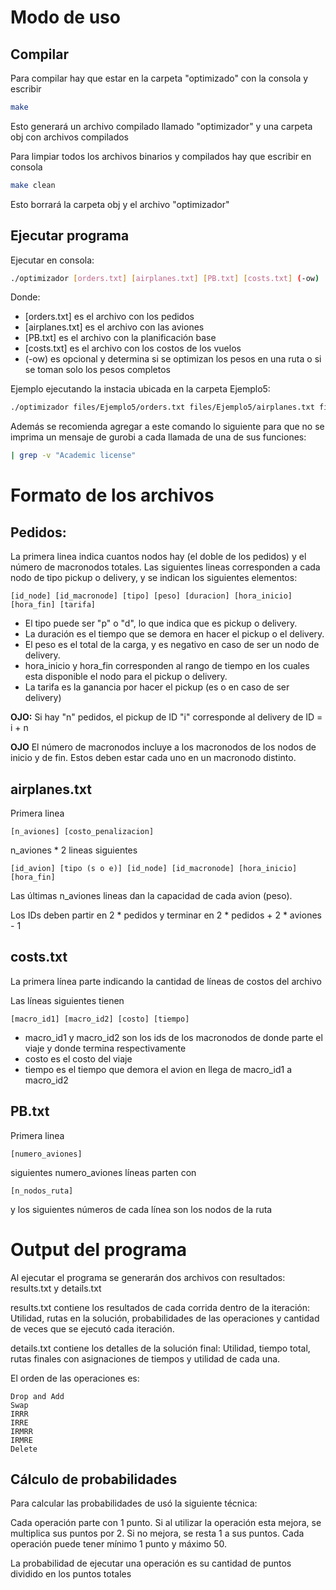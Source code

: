 # Modo de uso

## Compilar

Para compilar hay que estar en la carpeta "optimizado" con la consola y escribir

```sh
make
```

Esto generará un archivo compilado llamado "optimizador" y una carpeta obj con archivos compilados

Para limpiar todos los archivos binarios y compilados hay que escribir en consola

```sh
make clean
```

Esto borrará la carpeta obj y el archivo "optimizador"

## Ejecutar programa

Ejecutar en consola:

```sh
./optimizador [orders.txt] [airplanes.txt] [PB.txt] [costs.txt] (-ow)
```

Donde:

* [orders.txt] es el archivo con los pedidos
* [airplanes.txt] es el archivo con las aviones
* [PB.txt] es el archivo con la planificación base
* [costs.txt] es el archivo con los costos de los vuelos
* (-ow) es opcional y determina si se optimizan los pesos en una ruta o si se toman solo los pesos completos

Ejemplo ejecutando la instacia ubicada en la carpeta Ejemplo5:
```sh
./optimizador files/Ejemplo5/orders.txt files/Ejemplo5/airplanes.txt files/Ejemplo5/PB.txt files/Ejemplo5/costs.txt -ow
```

Además se recomienda agregar a este comando lo siguiente para que no se imprima un mensaje de gurobi a cada llamada de una de sus funciones:
```sh
| grep -v "Academic license"
```

# Formato de los archivos

## Pedidos:

La primera linea indica cuantos nodos hay (el doble de los pedidos) y el número de macronodos totales.
Las siguientes lineas corresponden a cada nodo de tipo pickup o delivery, y se indican los siguientes elementos:

```
[id_node] [id_macronode] [tipo] [peso] [duracion] [hora_inicio] [hora_fin] [tarifa]
```

* El tipo puede ser "p" o "d", lo que indica que es pickup o delivery.
* La duración es el tiempo que se demora en hacer el pickup o el delivery.
* El peso es el total de la carga, y es negativo en caso de ser un nodo de delivery.
* hora_inicio y hora_fin corresponden al rango de tiempo en los cuales esta disponible el nodo para el pickup o delivery.
* La tarifa es la ganancia por hacer el pickup (es o en caso de ser delivery)

**OJO:**
Si hay "n" pedidos, el pickup de ID "i" corresponde al delivery de ID = i + n

**OJO**
El número de macronodos incluye a los macronodos de los nodos de inicio y de fin. Estos deben estar cada uno en un macronodo distinto.

## airplanes.txt

Primera linea
```
[n_aviones] [costo_penalizacion]
```

n_aviones * 2 lineas siguientes
```
[id_avion] [tipo (s o e)] [id_node] [id_macronode] [hora_inicio] [hora_fin]
```

Las últimas n_aviones lineas dan la capacidad de cada avion (peso).

Los IDs deben partir en 2 * pedidos y terminar en 2 * pedidos + 2 * aviones - 1

## costs.txt


La primera línea parte indicando la cantidad de líneas de costos del archivo

Las líneas siguientes tienen

```
[macro_id1] [macro_id2] [costo] [tiempo]
```

* macro_id1 y macro_id2 son los ids de los macronodos de donde parte el viaje y donde termina respectivamente
* costo es el costo del viaje
* tiempo es el tiempo que demora el avion en llega de macro_id1 a macro_id2

## PB.txt

Primera linea
```
[numero_aviones]
```

siguientes numero_aviones líneas parten con

```
[n_nodos_ruta]
```

y los siguientes números de cada línea son los nodos de la ruta

# Output del programa

Al ejecutar el programa se generarán dos archivos con resultados: results.txt y details.txt

results.txt contiene los resultados de cada corrida dentro de la iteración: Utilidad, rutas en la solución, probabilidades de las operaciones y cantidad de veces que se ejecutó cada iteración.

details.txt contiene los detalles de la solución final: Utilidad, tiempo total, rutas finales con asignaciones de tiempos y utilidad de cada una.

El orden de las operaciones es:

```
Drop and Add
Swap
IRRR
IRRE
IRMRR
IRMRE
Delete
```

## Cálculo de probabilidades

Para calcular las probabilidades de usó la siguiente técnica:

Cada operación parte con 1 punto. Si al utilizar la operación esta mejora, se multiplica sus puntos por 2. Si no mejora, se resta 1 a sus puntos. Cada operación puede tener mínimo 1 punto y máximo 50.

La probabilidad de ejecutar una operación es su cantidad de puntos dividido en los puntos totales
